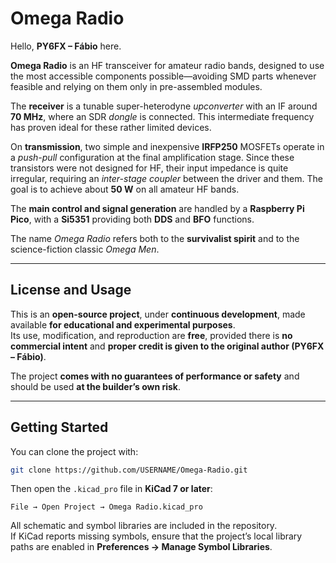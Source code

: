 # Omega Radio

Hello, **PY6FX – Fábio** here.

**Omega Radio** is an HF transceiver for amateur radio bands, designed to use the most accessible components possible—avoiding SMD parts whenever feasible and relying on them only in pre-assembled modules.  

The **receiver** is a tunable super-heterodyne *upconverter* with an IF around **70 MHz**, where an SDR *dongle* is connected. This intermediate frequency has proven ideal for these rather limited devices.  

On **transmission**, two simple and inexpensive **IRFP250** MOSFETs operate in a *push-pull* configuration at the final amplification stage. Since these transistors were not designed for HF, their input impedance is quite irregular, requiring an *inter-stage coupler* between the driver and them. The goal is to achieve about **50 W** on all amateur HF bands.  

The **main control and signal generation** are handled by a **Raspberry Pi Pico**, with a **Si5351** providing both **DDS** and **BFO** functions.  

The name *Omega Radio* refers both to the **survivalist spirit** and to the science-fiction classic *Omega Men*.  

---

## License and Usage

This is an **open-source project**, under **continuous development**, made available **for educational and experimental purposes**.  
Its use, modification, and reproduction are **free**, provided there is **no commercial intent** and **proper credit is given to the original author (PY6FX – Fábio)**.  

The project **comes with no guarantees of performance or safety** and should be used **at the builder’s own risk**.  

---

## Getting Started

You can clone the project with:

```bash
git clone https://github.com/USERNAME/Omega-Radio.git
```

Then open the `.kicad_pro` file in **KiCad 7 or later**:

```
File → Open Project → Omega Radio.kicad_pro
```

All schematic and symbol libraries are included in the repository.  
If KiCad reports missing symbols, ensure that the project’s local library paths are enabled in **Preferences → Manage Symbol Libraries**.

